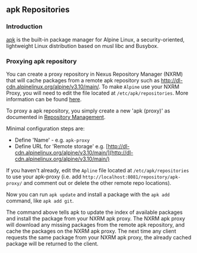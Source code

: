 <!--

    Sonatype Nexus (TM) Open Source Version
    Copyright (c) 2019-present Sonatype, Inc.
    All rights reserved. Includes the third-party code listed at http://links.sonatype.com/products/nexus/oss/attributions.

    This program and the accompanying materials are made available under the terms of the Eclipse Public License Version 1.0,
    which accompanies this distribution and is available at http://www.eclipse.org/legal/epl-v10.html.

    Sonatype Nexus (TM) Professional Version is available from Sonatype, Inc. "Sonatype" and "Sonatype Nexus" are trademarks
    of Sonatype, Inc. Apache Maven is a trademark of the Apache Software Foundation. M2eclipse is a trademark of the
    Eclipse Foundation. All other trademarks are the property of their respective owners.

-->
## apk Repositories

### Introduction

[apk](https://wiki.alpinelinux.org/wiki/Alpine_Linux_package_management) is the built-in package manager for Alpine Linux, a security-oriented, lightweight Linux distribution based on musl libc and Busybox.

### Proxying apk repository

You can create a proxy repository in Nexus Repository Manager (NXRM) that will cache packages from a remote apk repository such as
http://dl-cdn.alpinelinux.org/alpine/v3.10/main/. To make `Alpine` use your NXRM Proxy, you will need to edit the file located at `/etc/apk/repositories`. More information can be found [here](https://wiki.alpinelinux.org/wiki/Enable_Community_Repository). 
 
To proxy a apk repository, you simply create a new 'apk (proxy)' as documented in 
[Repository Management](https://help.sonatype.com/repomanager3/configuration/repository-management). 

Minimal configuration steps are:
- Define 'Name' - e.g. `apk-proxy`
- Define URL for 'Remote storage' e.g. [http://dl-cdn.alpinelinux.org/alpine/v3.10/main/](http://dl-cdn.alpinelinux.org/alpine/v3.10/main/)

If you haven't already, edit the `Apline` file located at `/etc/apk/repositories` to use your apk-proxy (i.e. add `http://localhost:8081/repository/apk-proxy/` and comment out or delete the other remote repo locations).

Now you can run `apk update` and install a package with the `apk add` command, like `apk add git`.

The command above tells apk to update the index of available packages and install the package from your NXRM apk proxy. The NXRM apk proxy will 
download any missing packages from the remote apk repository, and cache the packages on the NXRM apk proxy.
The next time any client requests the same package from your NXRM apk proxy, the already cached package will
be returned to the client.
